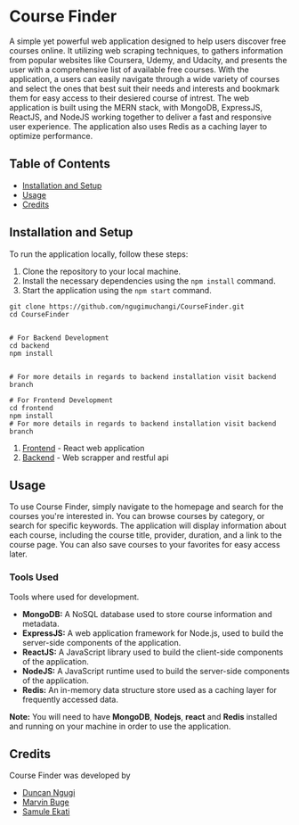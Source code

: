 # Course Finder
A simple yet powerful web application designed to help users discover free courses online. It utilizing web scraping techniques, to gathers information from popular websites like Coursera, Udemy, and Udacity, and presents the user with a comprehensive list of available free courses.
With the application, a users can easily navigate through a wide variety of courses and select the ones that best suit their needs and interests and bookmark them for easy access to their desiered course of intrest. The web application is built using the MERN stack, with MongoDB, ExpressJS, ReactJS, and NodeJS working together to deliver a fast and responsive user experience. The application also uses Redis as a caching layer to optimize performance.


## Table of Contents

- [Installation and Setup](#installation-and-setup)
- [Usage](#usage)
- [Credits](#credits)

## Installation and Setup

To run the application locally, follow these steps:

1. Clone the repository to your local machine.
2. Install the necessary dependencies using the `npm install` command.
3. Start the application using the `npm start` command.

```
git clone https://github.com/ngugimuchangi/CourseFinder.git
cd CourseFinder


# For Backend Development
cd backend
npm install


# For more details in regards to backend installation visit backend branch

# For Frontend Development
cd frontend
npm install
# For more details in regards to backend installation visit backend branch
```

1. [Frontend](/app_front-end/) - React web application
2. [Backend](/backend/) - Web scrapper and restful api

## Usage

To use Course Finder, simply navigate to the homepage and search for the courses you're interested in. You can browse courses by category, or search for specific keywords. The application will display information about each course, including the course title, provider, duration, and a link to the course page. You can also save courses to your favorites for easy access later.

### Tools Used

Tools where used for development.

* __MongoDB:__ A NoSQL database used to store course information and metadata.
* __ExpressJS:__ A web application framework for Node.js, used to build the server-side components of the application.
* __ReactJS:__ A JavaScript library used to build the client-side components of the application.
* __NodeJS:__ A JavaScript runtime used to build the server-side components of the application.
* __Redis:__ An in-memory data structure store used as a caching layer for frequently accessed data.

**Note:** You will need to have __MongoDB__, __Nodejs__, __react__ and __Redis__ installed and running on your machine in order to use the application.

## Credits

Course Finder was developed by
- [Duncan Ngugi](https://github.com/ngugimuchangi)
- [Marvin Buge](https://github.com/bugemarvin)
- [Samule Ekati](https://github.com/Samuthe)


